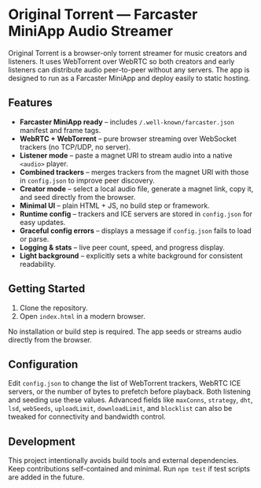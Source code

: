 # Original Torrent — Farcaster MiniApp Audio Streamer

Original Torrent is a browser-only torrent streamer for music creators and listeners. It uses WebTorrent over WebRTC so both creators and early listeners can distribute audio peer-to-peer without any servers. The app is designed to run as a Farcaster MiniApp and deploy easily to static hosting.

## Features
- **Farcaster MiniApp ready** – includes `/.well-known/farcaster.json` manifest and frame tags.
- **WebRTC + WebTorrent** – pure browser streaming over WebSocket trackers (no TCP/UDP, no server).
- **Listener mode** – paste a magnet URI to stream audio into a native `<audio>` player.
- **Combined trackers** – merges trackers from the magnet URI with those in `config.json` to improve peer discovery.
- **Creator mode** – select a local audio file, generate a magnet link, copy it, and seed directly from the browser.
- **Minimal UI** – plain HTML + JS, no build step or framework.
- **Runtime config** – trackers and ICE servers are stored in `config.json` for easy updates.
- **Graceful config errors** – displays a message if `config.json` fails to load or parse.
- **Logging & stats** – live peer count, speed, and progress display.
- **Light background** – explicitly sets a white background for consistent readability.

## Getting Started
1. Clone the repository.
2. Open `index.html` in a modern browser.

No installation or build step is required. The app seeds or streams audio directly from the browser.

## Configuration
Edit `config.json` to change the list of WebTorrent trackers, WebRTC ICE servers, or the number of bytes to prefetch before playback. Both listening and seeding use these values. Advanced fields like `maxConns`, `strategy`, `dht`, `lsd`, `webSeeds`, `uploadLimit`, `downloadLimit`, and `blocklist` can also be tweaked for connectivity and bandwidth control.

## Development
This project intentionally avoids build tools and external dependencies. Keep contributions self-contained and minimal. Run `npm test` if test scripts are added in the future.

